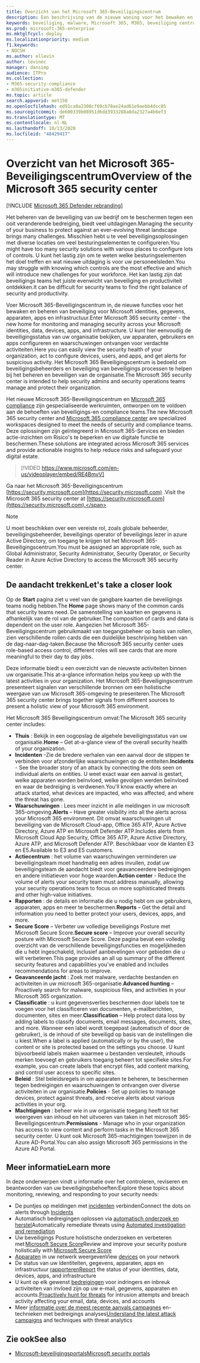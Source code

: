 ```yaml
---
title: Overzicht van het Microsoft 365-Beveiligingscentrum
description: Een beschrijving van de nieuwe woning voor het bewaken en beheren van beveiliging voor alle Microsoft-identiteiten, gegevens, apparaten en apps.
keywords: beveiliging, malware, Microsoft 365, M365, beveiliging centrum, monitor, rapport, Identities, gegevens, apparaten, apps
ms.prod: microsoft-365-enterprise
ms.mktglfcycl: deploy
ms.localizationpriority: medium
f1.keywords:
- NOCSH
ms.author: ellevin
author: levinec
manager: dansimp
audience: ITPro
ms.collection:
- M365-security-compliance
- m365initiative-m365-defender
ms.topic: article
search.appverid: met150
ms.openlocfilehash: ed91ca8a2300cf69cb78ae24ad61e9aebb4dcc85
ms.sourcegitcommit: de600339b08951d6dd3933288a8da2327a4b6ef3
ms.translationtype: MT
ms.contentlocale: nl-NL
ms.lasthandoff: 10/13/2020
ms.locfileid: "48429417"
---
```

# <a name="overview-of-the-microsoft-365-security-center"></a><span data-ttu-id="c9037-104">Overzicht van het Microsoft 365-Beveiligingscentrum</span><span class="sxs-lookup"><span data-stu-id="c9037-104">Overview of the Microsoft 365 security center</span></span>

[!INCLUDE [Microsoft 365 Defender rebranding](../includes/microsoft-defender.md)]


<span data-ttu-id="c9037-105">Het beheren van de beveiliging van uw bedrijf om te beschermen tegen een ooit veranderende bedreiging, biedt veel uitdagingen.</span><span class="sxs-lookup"><span data-stu-id="c9037-105">Managing the security of your business to protect against an ever-evolving threat landscape brings many challenges.</span></span> <span data-ttu-id="c9037-106">Misschien hebt u te veel beveiligingsoplossingen met diverse locaties om veel besturingselementen te configureren.</span><span class="sxs-lookup"><span data-stu-id="c9037-106">You might have too many security solutions with various places to configure lots of controls.</span></span> <span data-ttu-id="c9037-107">U kunt het lastig zijn om te weten welke besturingselementen het doel treffen en wat nieuwe uitdaging is voor uw personeelsleden.</span><span class="sxs-lookup"><span data-stu-id="c9037-107">You may struggle with knowing which controls are the most effective and which will introduce new challenges for your workforce.</span></span> <span data-ttu-id="c9037-108">Het kan lastig zijn dat beveiligings teams het juiste evenwicht van beveiliging en productiviteit ontdekken.</span><span class="sxs-lookup"><span data-stu-id="c9037-108">It can be difficult for security teams to find the right balance of security and productivity.</span></span>

<span data-ttu-id="c9037-109">Voer Microsoft 365-Beveiligingscentrum in, de nieuwe functies voor het bewaken en beheren van beveiliging voor Microsoft identities, gegevens, apparaten, apps en infrastructuur.</span><span class="sxs-lookup"><span data-stu-id="c9037-109">Enter Microsoft 365 security center - the new home for monitoring and managing security across your Microsoft identities, data, devices, apps, and infrastructure.</span></span> <span data-ttu-id="c9037-110">U kunt hier eenvoudig de beveiligingsstatus van uw organisatie bekijken, uw apparaten, gebruikers en apps configureren en waarschuwingen ontvangen voor verdachte activiteiten.</span><span class="sxs-lookup"><span data-stu-id="c9037-110">Here you can easily view the security health of your organization, act to configure devices, users, and apps, and get alerts for suspicious activity.</span></span> <span data-ttu-id="c9037-111">Het Microsoft 365 Beveiligingscentrum is bedoeld om beveiligingsbeheerders en beveiliging van beveiligings processen te helpen bij het beheren en beveiligen van de organisatie.</span><span class="sxs-lookup"><span data-stu-id="c9037-111">The Microsoft 365 security center is intended to help security admins and security operations teams manage and protect their organization.</span></span>

<span data-ttu-id="c9037-112">Het nieuwe Microsoft 365-Beveiligingscentrum en [Microsoft 365 compliance](https://docs.microsoft.com/microsoft-365/compliance/microsoft-365-compliance-center) zijn gespecialiseerde werkruimten, ontworpen om te voldoen aan de behoeften van beveiligings-en compliance teams.</span><span class="sxs-lookup"><span data-stu-id="c9037-112">The new Microsoft 365 security center and [Microsoft 365 compliance center](https://docs.microsoft.com/microsoft-365/compliance/microsoft-365-compliance-center) are specialized workspaces designed to meet the needs of security and compliance teams.</span></span> <span data-ttu-id="c9037-113">Deze oplossingen zijn geïntegreerd in Microsoft 365-Services en bieden actie-inzichten om Risico's te beperken en uw digitale functie te beschermen.</span><span class="sxs-lookup"><span data-stu-id="c9037-113">These solutions are integrated across Microsoft 365 services and provide actionable insights to help reduce risks and safeguard your digital estate.</span></span>

>[!VIDEO https://www.microsoft.com/en-us/videoplayer/embed/RE4BmvV]

<span data-ttu-id="c9037-114">Ga naar het Microsoft 365-Beveiligingscentrum [https://security.microsoft.com](https://security.microsoft.com) .</span><span class="sxs-lookup"><span data-stu-id="c9037-114">Visit the Microsoft 365 security center at [https://security.microsoft.com](https://security.microsoft.com).</span></span> 

> [!NOTE]
> <span data-ttu-id="c9037-115">U moet beschikken over een vereiste rol, zoals globale beheerder, beveiligingsbeheerder, beveiligings operator of beveiligings lezer in azure Active Directory, om toegang te krijgen tot het Microsoft 365-Beveiligingscentrum.</span><span class="sxs-lookup"><span data-stu-id="c9037-115">You must be assigned an appropriate role, such as Global Administrator, Security Administrator, Security Operator, or Security Reader in Azure Active Directory to access the Microsoft 365 security center.</span></span>


## <a name="lets-take-a-closer-look"></a><span data-ttu-id="c9037-116">De aandacht trekken</span><span class="sxs-lookup"><span data-stu-id="c9037-116">Let's take a closer look</span></span>

<span data-ttu-id="c9037-117">Op de **Start** pagina ziet u veel van de gangbare kaarten die beveiligings teams nodig hebben.</span><span class="sxs-lookup"><span data-stu-id="c9037-117">The **Home** page shows many of the common cards that security teams need.</span></span> <span data-ttu-id="c9037-118">De samenstelling van kaarten en gegevens is afhankelijk van de rol van de gebruiker.</span><span class="sxs-lookup"><span data-stu-id="c9037-118">The composition of cards and data is dependent on the user role.</span></span> <span data-ttu-id="c9037-119">Aangezien het Microsoft 365-Beveiligingscentrum gebruikmaakt van toegangsbeheer op basis van rollen, zien verschillende rollen cards die een duidelijke beschrijving hebben van de dag-naar-dag-taken.</span><span class="sxs-lookup"><span data-stu-id="c9037-119">Because the Microsoft 365 security center uses role-based access control, different roles will see cards that are more meaningful to their day to day jobs.</span></span>  

<span data-ttu-id="c9037-120">Deze informatie biedt u een overzicht van de nieuwste activiteiten binnen uw organisatie.</span><span class="sxs-lookup"><span data-stu-id="c9037-120">This at-a-glance information helps you keep up with the latest activities in your organization.</span></span> <span data-ttu-id="c9037-121">Het Microsoft 365-Beveiligingscentrum presenteert signalen van verschillende bronnen om een holistische weergave van uw Microsoft 365-omgeving te presenteren.</span><span class="sxs-lookup"><span data-stu-id="c9037-121">The Microsoft 365 security center brings together signals from different sources to present a holistic view of your Microsoft 365 environment.</span></span>

<span data-ttu-id="c9037-122">Het Microsoft 365 Beveiligingscentrum omvat:</span><span class="sxs-lookup"><span data-stu-id="c9037-122">The Microsoft 365 security center includes:</span></span>

* <span data-ttu-id="c9037-123">**Thuis** : Bekijk in een oogopslag de algehele beveiligingsstatus van uw organisatie.</span><span class="sxs-lookup"><span data-stu-id="c9037-123">**Home** – Get at-a-glance view of the overall security health of your organization.</span></span>
* <span data-ttu-id="c9037-124">**Incidenten** -Zie de bredere verhalen van een aanval door de stippen te verbinden voor afzonderlijke waarschuwingen op de entiteiten.</span><span class="sxs-lookup"><span data-stu-id="c9037-124">**Incidents** - See the broader story of an attack by connecting the dots seen on individual alerts on entities.</span></span> <span data-ttu-id="c9037-125">U weet exact waar een aanval is gestart, welke apparaten worden beïnvloed, welke gevolgen werden beïnvloed en waar de bedreiging is verdwenen.</span><span class="sxs-lookup"><span data-stu-id="c9037-125">You'll know exactly where an attack started, what devices are impacted, who was affected, and where the threat has gone.</span></span>
* <span data-ttu-id="c9037-126">**Waarschuwingen** : Lees meer inzicht in alle meldingen in uw microsoft 365-omgeving.</span><span class="sxs-lookup"><span data-stu-id="c9037-126">**Alerts** – Have greater visibility into all the alerts across your Microsoft 365 environment.</span></span> <span data-ttu-id="c9037-127">Dit omvat waarschuwingen uit beveiliging van de Microsoft Cloud-app, Office 365 ATP, Azure Active Directory, Azure ATP en Microsoft Defender ATP.</span><span class="sxs-lookup"><span data-stu-id="c9037-127">Includes alerts from Microsoft Cloud App Security, Office 365 ATP, Azure Active Directory, Azure ATP, and Microsoft Defender ATP.</span></span> <span data-ttu-id="c9037-128">Beschikbaar voor de klanten E3 en E5.</span><span class="sxs-lookup"><span data-stu-id="c9037-128">Available to E3 and E5 customers.</span></span>  
* <span data-ttu-id="c9037-129">**Actiecentrum** : het volume van waarschuwingen verminderen uw beveiligingsteam moet handmatig een adres invullen, zodat uw beveiligingsteam de aandacht biedt voor geavanceerdere bedreigingen en andere initiatieven voor hoge waarden.</span><span class="sxs-lookup"><span data-stu-id="c9037-129">**Action center** - Reduce the volume of alerts your security team must address manually, allowing your security operations team to focus on more sophisticated threats and other high-value initiatives.</span></span>
* <span data-ttu-id="c9037-130">**Rapporten** : de details en informatie die u nodig hebt om uw gebruikers, apparaten, apps en meer te beschermen.</span><span class="sxs-lookup"><span data-stu-id="c9037-130">**Reports** – Get the detail and information you need to better protect your users, devices, apps, and more.</span></span>
* <span data-ttu-id="c9037-131">**Secure Score** – Verbeter uw volledige beveiligings Posture met Microsoft Secure Score.</span><span class="sxs-lookup"><span data-stu-id="c9037-131">**Secure score** – Improve your overall security posture with Microsoft Secure Score.</span></span> <span data-ttu-id="c9037-132">Deze pagina bevat een volledig overzicht van de verschillende beveiligingsfuncties en mogelijkheden die u hebt ingeschakeld, inclusief aanbevelingen voor gebieden die u wilt verbeteren.</span><span class="sxs-lookup"><span data-stu-id="c9037-132">This page provides an all up summary of the different security features and capabilities you've enabled and includes recommendations for areas to improve.</span></span>
* <span data-ttu-id="c9037-133">**Geavanceerde jacht** : Zoek met malware, verdachte bestanden en activiteiten in uw microsoft 365-organisatie.</span><span class="sxs-lookup"><span data-stu-id="c9037-133">**Advanced hunting** – Proactively search for malware, suspicious files, and activities in your Microsoft 365 organization.</span></span>
* <span data-ttu-id="c9037-134">**Classificatie** : u kunt gegevensverlies beschermen door labels toe te voegen voor het classificeren van documenten, e-mailberichten, documenten, sites en meer.</span><span class="sxs-lookup"><span data-stu-id="c9037-134">**Classification** – Help protect data loss by adding labels to classify documents, email messages, documents, sites, and more.</span></span> <span data-ttu-id="c9037-135">Wanneer een label wordt toegepast (automatisch of door de gebruiker), is de inhoud of site beveiligd op basis van de instellingen die u kiest.</span><span class="sxs-lookup"><span data-stu-id="c9037-135">When a label is applied (automatically or by the user), the content or site is protected based on the settings you choose.</span></span> <span data-ttu-id="c9037-136">U kunt bijvoorbeeld labels maken waarmee u bestanden versleutelt, inhouds merken toevoegt en gebruikers toegang beheert tot specifieke sites.</span><span class="sxs-lookup"><span data-stu-id="c9037-136">For example, you can create labels that encrypt files, add content marking, and control user access to specific sites.</span></span>
* <span data-ttu-id="c9037-137">**Beleid** : Stel beleidsregels in om apparaten te beheren, te beschermen tegen bedreigingen en waarschuwingen te ontvangen over diverse activiteiten in uw organisatie.</span><span class="sxs-lookup"><span data-stu-id="c9037-137">**Policies** - Set up policies to manage devices, protect against threats, and receive alerts about various activities in your org.</span></span>
* <span data-ttu-id="c9037-138">**Machtigingen** : beheer wie in uw organisatie toegang heeft tot het weergeven van inhoud en het uitvoeren van taken in het microsoft 365-Beveiligingscentrum.</span><span class="sxs-lookup"><span data-stu-id="c9037-138">**Permissions** - Manage who in your organization has access to view content and perform tasks in the Microsoft 365 security center.</span></span> <span data-ttu-id="c9037-139">U kunt ook Microsoft 365-machtigingen toewijzen in de Azure AD-Portal.</span><span class="sxs-lookup"><span data-stu-id="c9037-139">You can also assign Microsoft 365 permissions in the Azure AD Portal.</span></span>

## <a name="learn-more"></a><span data-ttu-id="c9037-140">Meer informatie</span><span class="sxs-lookup"><span data-stu-id="c9037-140">Learn more</span></span>

<span data-ttu-id="c9037-141">In deze onderwerpen vindt u informatie over het controleren, reviseren en beantwoorden van uw beveiligingsbehoeften:</span><span class="sxs-lookup"><span data-stu-id="c9037-141">Explore these topics about monitoring, reviewing, and responding to your security needs:</span></span>

- <span data-ttu-id="c9037-142">De puntjes op meldingen met [incidenten](incident-queue.md) verbinden</span><span class="sxs-lookup"><span data-stu-id="c9037-142">Connect the dots on alerts through [Incidents](incident-queue.md)</span></span>
- <span data-ttu-id="c9037-143">Automatisch bedreigingen oplossen via [automatisch onderzoek en herstel](mtp-autoir.md)</span><span class="sxs-lookup"><span data-stu-id="c9037-143">Automatically remediate threats using [Automated investigation and remediation](mtp-autoir.md)</span></span>
- <span data-ttu-id="c9037-144">Uw beveiligings Posture holistische onderzoeken en verbeteren met [Microsoft Secure Score](microsoft-secure-score.md)</span><span class="sxs-lookup"><span data-stu-id="c9037-144">Review and improve your security posture holistically with [Microsoft Secure Score](microsoft-secure-score.md)</span></span>
- <span data-ttu-id="c9037-145">[Apparaten](device-profile.md) in uw netwerk weergeven</span><span class="sxs-lookup"><span data-stu-id="c9037-145">View [devices](device-profile.md) on your network</span></span>
- <span data-ttu-id="c9037-146">De status van uw identiteiten, gegevens, apparaten, apps en infrastructuur [rapporteren](monitoring-and-reporting.md)</span><span class="sxs-lookup"><span data-stu-id="c9037-146">[Report](monitoring-and-reporting.md) the status of your identities, data, devices, apps, and infrastructure</span></span>
- <span data-ttu-id="c9037-147">U kunt op elk gewenst [bedreigingen](advanced-hunting-overview.md) voor indringers en inbreuk activiteiten van invloed zijn op uw e-mail, gegevens, apparaten en accounts.</span><span class="sxs-lookup"><span data-stu-id="c9037-147">[Proactively hunt for threats](advanced-hunting-overview.md) for intrusion attempts and breach activity affecting your email, data, devices, and accounts</span></span>
- <span data-ttu-id="c9037-148">Meer [informatie over de meest recente aanvals campagnes](latest-attack-campaigns.md) en-technieken met bedreigings analyses</span><span class="sxs-lookup"><span data-stu-id="c9037-148">[Understand the latest attack campaigns](latest-attack-campaigns.md) and techniques with threat analytics</span></span>

## <a name="see-also"></a><span data-ttu-id="c9037-149">Zie ook</span><span class="sxs-lookup"><span data-stu-id="c9037-149">See also</span></span>

- [<span data-ttu-id="c9037-150">Microsoft-beveiligingsportals</span><span class="sxs-lookup"><span data-stu-id="c9037-150">Microsoft security portals</span></span>](portals.md)
